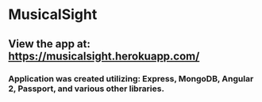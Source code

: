 # MusicalSight
## View the app at: https://musicalsight.herokuapp.com/ 
### Application was created utilizing: Express, MongoDB, Angular 2, Passport, and various other libraries. 